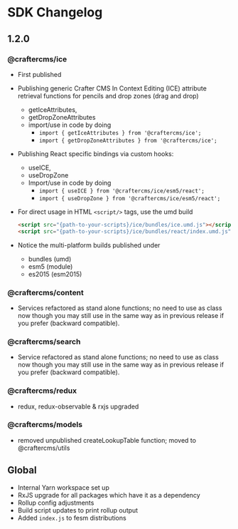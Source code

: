 
# SDK Changelog

## 1.2.0

### @craftercms/ice

- First published
- Publishing generic Crafter CMS In Context Editing (ICE) attribute retrieval functions for pencils and drop zones (drag and drop)
    - getIceAttributes, 
    - getDropZoneAttributes
    - import/use in code by doing 
        - `import { getIceAttributes } from '@craftercms/ice';`
        - `import { getDropZoneAttributes } from '@craftercms/ice';`
- Publishing React specific bindings via custom hooks:
    - useICE, 
    - useDropZone
    - Import/use in code by doing
        - `import { useICE } from '@craftercms/ice/esm5/react';`
        - `import { useDropZone } from '@craftercms/ice/esm5/react';`
- For direct usage in HTML `<script/>` tags, use the umd build
    ```html
    <script src="{path-to-your-scripts}/ice/bundles/ice.umd.js"></script>
    <script src="{path-to-your-scripts}/ice/bundles/react/index.umd.js"></script>
    ```
  
- Notice the multi-platform builds published under
    - bundles (umd)
    - esm5 (module)
    - es2015 (esm2015)

### @craftercms/content
- Services refactored as stand alone functions; no need to use as class now though you may still use in the same way as in previous release if you prefer (backward compatible).

### @craftercms/search
- Service refactored as stand alone functions; no need to use as class now though you may still use in the same way as in previous release if you prefer (backward compatible).

### @craftercms/redux
- redux, redux-observable & rxjs upgraded

### @craftercms/models
- removed unpublished createLookupTable function; moved to @craftercms/utils

## Global
- Internal Yarn workspace set up
- RxJS upgrade for all packages which have it as a dependency
- Rollup config adjustments
- Build script updates to print rollup output
- Added `index.js` to fesm distributions

